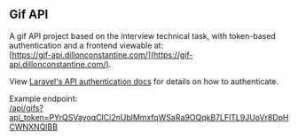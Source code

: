 ## Gif API

A gif API project based on the interview technical task, with token-based authentication and a frontend viewable at:\
[https://gif-api.dillonconstantine.com/](https://gif-api.dillonconstantine.com/).

View [Laravel's API authentication docs](https://laravel.com/docs/master/api-authentication#passing-tokens-in-requests) for details on how to authenticate.

Example endpoint:\
[/api/gifs?api_token=PYrQSVayoqCICi2nUblMmxfqWSaRa9OQqkB7LFlTL9JUoVr8DpHCWNXNQlBB](https://gif-api.dillonconstantine.com/api/gifs?api_token=PYrQSVayoqCICi2nUblMmxfqWSaRa9OQqkB7LFlTL9JUoVr8DpHCWNXNQlBB)
